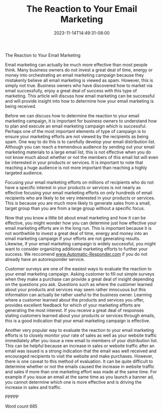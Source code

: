 ﻿---
title: "The Reaction to Your Email Marketing"
date: 2023-11-14T14:49:31-08:00
description: "Text Tips for Web Success"
featured_image: "/images/Text.jpg"
tags: ["Text"]
---

The Reaction to Your Email Marketing

Email marketing can actually be much more effective than most people think. Many business owners do not invest a great deal of time, energy or money into orchestrating an email marketing campaign because they mistakenly believe all email marketing is viewed as spam. However, this is simply not true. Business owners who have discovered how to market via email successfully, enjoy a great deal of success with this type of marketing. This article will discuss how email marketing can be successful and will provide insight into how to determine how your email marketing is being received.

Before we can discuss how to determine the reaction to your email marketing campaign, it is important for business owners to understand how to plan and execute an email marketing campaign which is successful. Perhaps one of the most important elements of type of campaign is to ensure your marketing efforts are not viewed by the recipients as being spam. One way to do this is to carefully develop your email distribution list. Although you can reach a tremendous audience by sending out your email marketing materials to a large email list, this is not effective when you do not know much about whether or not the members of this email list will even be interested in your products or services. It is important to note that reaching a huge audience is not more important than reaching a highly targeted audience. 

Focusing your email marketing efforts on millions of recipients who do not have a specific interest in your products or services is not nearly as effective focusing your email marketing efforts on only hundreds of email recipients who are likely to be very interested in your products or services. This is because you are much more likely to generate sales from a small, target group than you are from a large group without a specific focus. 

Now that you know a little bit about email marketing and how it can be effective, you might wonder how you can determine just how effective your email marketing efforts are in the long run. This is important because it is not worthwhile to invest a great deal of time, energy and money into an email marketing campaign if your efforts are not generating results. Likewise, if your email marketing campaign is widely successful, you might want to consider organizing additional marketing efforts to further your success. We reccomend www.Automatic-Responder.com if you do not already have an autoresponder service.

Customer surveys are one of the easiest ways to evaluate the reaction to your email marketing campaign. Asking customer to fill out simple surveys when they make a purchase can provide a great deal of insight depending on the questions you ask. Questions such as where the customer learned about your products and services may seem rather innocuous but this information can actually be rather useful to the business owner. Learning where a customer learned about the products and services you offer, provides excellent feedback for which of your marketing efforts are generating the most interest. If you receive a great deal of responses stating customers learned about your products or services through emails, this is a good indication that your email marketing campaign is effective. 

Another very popular way to evaluate the reaction to your email marketing efforts is to closely monitor your rate of sales as well as your website traffic immediately after you issue a new email to members of your distribution list. This can be helpful because an increase in sales or website traffic after an email was issued is a strong indication that the email was well received and encouraged recipients to visit the website and make purchases. However, there is one caveat to this method of evaluation. It can be quite difficult to determine whether or not the emails caused the increase in website traffic and sales if more than one marketing effort was made at the same time. For example if you issue an email at the same time as you launch a banner ad, you cannot determine which one is more effective and is driving the increase in sales and traffic. 

PPPPP

Word count 685

